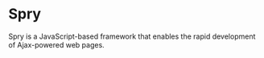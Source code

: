 Spry
====

Spry is a JavaScript-based framework that enables the rapid development of Ajax-powered web pages.